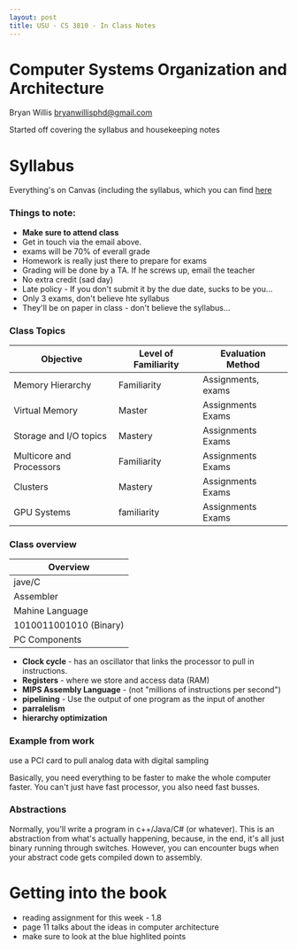 ```yaml
---
layout: post
title: USU - CS 3810 - In Class Notes
---
```


# Computer Systems Organization and Architecture

Bryan Willis
bryanwillisphd@gmail.com

Started off covering the syllabus and housekeeping notes

# Syllabus

Everything's on Canvas (including the syllabus, which you can find [here](https://usu.instructure.com/courses/391777/files/?preview=59666251)

### Things to note: 
 
- __Make sure to attend class__
- Get in touch via the email above.
- exams will be 70% of everall grade
- Homework is really just there to prepare for exams
- Grading will be done by a TA. If he screws up, email the teacher
- No extra credit (sad day)
- Late policy - If you don't submit it by the due date, sucks to be you...
- Only 3 exams, don't believe hte syllabus
- They'll be on paper in class - don't believe the syllabus...

### Class Topics

|Objective|Level of Familiarity|Evaluation Method|
|---|---|---|
|Memory Hierarchy|Familiarity|Assignments, exams|
|Virtual Memory|Master|Assignments Exams
|Storage and I/O topics|Mastery|Assignments Exams
|Multicore and Processors|Familiarity|Assignments Exams
|Clusters|Mastery|Assignments Exams
|GPU Systems|familiarity|Assignments Exams

### Class overview
|Overview|
|---|
|jave/C|
|Assembler|
|Mahine Language|
|1010011001010 (Binary)|
|PC Components|

- __Clock cycle__ - has an oscillator that links the processor to pull in instructions.
- __Registers__ - where we store and access data (RAM)
- __MIPS Assembly Language__ - (not "millions of instructions per second")
- __pipelining__ - Use the output of one program as the input of another
- __parralelism__
- __hierarchy optimization__

### Example from work

use a PCI card to pull analog data with digital sampling

Basically, you need everything to be faster to make the whole computer faster. You can't just have fast processor, you also need fast busses.

### Abstractions

Normally, you'll write a program in c++/Java/C# (or whatever). This is an abstraction from what's actually happening, because, in the end, it's all just binary running through switches. However, you can encounter bugs when your abstract code gets compiled down to assembly.

# Getting into the book

- reading assignment for this week - 1.8
- page 11 talks about the ideas in computer architecture
- make sure to look at the blue highlited points

